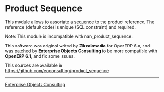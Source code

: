 Product Sequence
================

This module allows to associate a sequence to the product reference.
The reference (default code) is unique (SQL constraint) and required.

Note: This module is incompatible with nan_product_sequence.

This software was original writed by **Zikzakmedia** for OpenERP 6.x, and
was patched by **Enterprise Objects Consulting** to be more compatible
with **OpenERP 6.1**, and fix some issues.

This sources are available in https://github.com/eoconsulting/product_sequence

__________

[Enterprise Objects Consulting](http://www.eoconsulting.com.ar)
